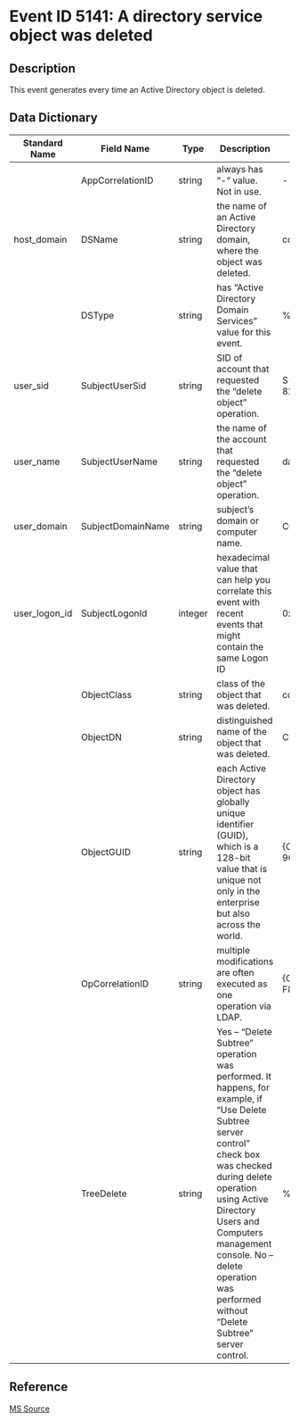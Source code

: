 # Event ID 5141: A directory service object was deleted

## Description

This event generates every time an Active Directory object is deleted.

## Data Dictionary

|Standard Name|Field Name|Type|Description|Sample Value|
|----------------|----------------|----------------|----------------|----------------|
||AppCorrelationID|string|always has “-“ value. Not in use.|-|
|host_domain|DSName|string|the name of an Active Directory domain, where the object was deleted.|contoso.local|
||DSType|string|has “Active Directory Domain Services” value for this event.|%%14676|
|user_sid|SubjectUserSid|string|SID of account that requested the “delete object” operation.|S-1-5-21-3457937927-2839227994-823803824-1104|
|user_name|SubjectUserName|string|the name of the account that requested the “delete object” operation.|dadmin|
|user_domain|SubjectDomainName|string|subject’s domain or computer name.|CONTOSO|
|user_logon_id|SubjectLogonId|integer|hexadecimal value that can help you correlate this event with recent events that might contain the same Logon ID|0x32004|
||ObjectClass|string|class of the object that was deleted.|computer|
||ObjectDN|string|distinguished name of the object that was deleted.|CN=WIN2003,CN=Users,DC=contoso,DC=local|
||ObjectGUID|string|each Active Directory object has globally unique identifier (GUID), which is a 128-bit value that is unique not only in the enterprise but also across the world.|{CA15B875-AFB1-4E5A-86B2-96E61DE09110}|
||OpCorrelationID|string|multiple modifications are often executed as one operation via LDAP.|{C8A9000C-C618-4EE9-87FF-F852C0564F18}|
||TreeDelete|string|Yes – “Delete Subtree” operation was performed. It happens, for example, if “Use Delete Subtree server control” check box was checked during delete operation using Active Directory Users and Computers management console. No – delete operation was performed without “Delete Subtree” server control.|%%14679|

## Reference

[MS Source](https://github.com/MicrosoftDocs/windows-itpro-docs/blob/master/windows/security/threat-protection/auditing/event-5141.md)
